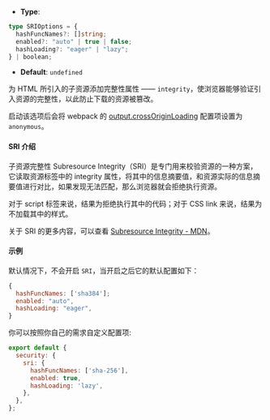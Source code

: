 - **Type**:

```ts
type SRIOptions = {
  hashFuncNames?: []string;
  enabled?: "auto" | true | false;
  hashLoading?: "eager" | "lazy";
} | boolean;
```

- **Default**: `undefined`

为 HTML 所引入的子资源添加完整性属性 —— `integrity`，使浏览器能够验证引入资源的完整性，以此防止下载的资源被篡改。

启动该选项后会将 webpack 的 [output.crossOriginLoading](https://webpack.docschina.org/configuration/output/#outputcrossoriginloading) 配置项设置为 `anonymous`。

#### SRI 介绍

子资源完整性 Subresource Integrity（SRI）是专门用来校验资源的一种方案，它读取资源标签中的 integrity 属性，将其中的信息摘要值，和资源实际的信息摘要值进行对比，如果发现无法匹配，那么浏览器就会拒绝执行资源。

对于 script 标签来说，结果为拒绝执行其中的代码；对于 CSS link 来说，结果为不加载其中的样式。

关于 SRI 的更多内容，可以查看 [Subresource Integrity - MDN](https://developer.mozilla.org/zh-CN/docs/Web/Security/Subresource_Integrity)。

#### 示例

默认情况下，不会开启 `SRI`，当开启之后它的默认配置如下：

```js
{
  hashFuncNames: ['sha384'];
  enabled: "auto",
  hashLoading: "eager",
}
```

你可以按照你自己的需求自定义配置项:

```js
export default {
  security: {
    sri: {
      hashFuncNames: ['sha-256'],
      enabled: true,
      hashLoading: 'lazy',
    },
  },
};
```
